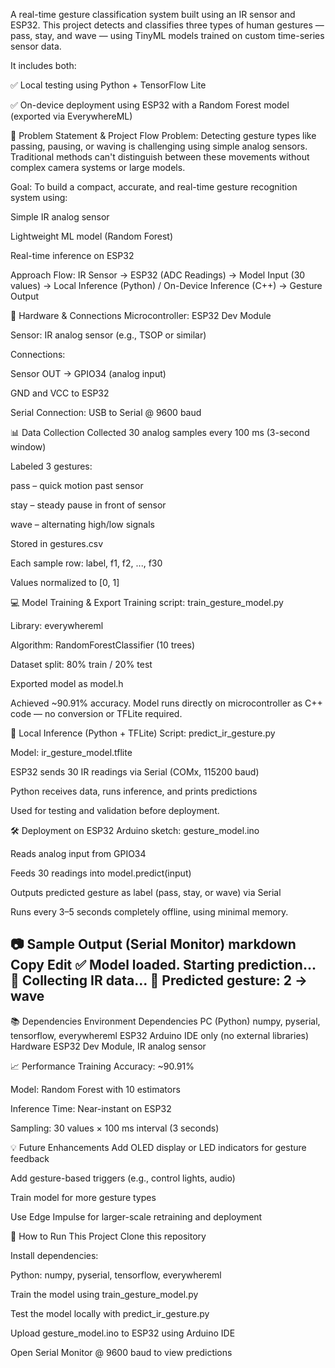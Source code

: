 A real-time gesture classification system built using an IR sensor and ESP32. This project detects and classifies three types of human gestures — pass, stay, and wave — using TinyML models trained on custom time-series sensor data.

It includes both:

✅ Local testing using Python + TensorFlow Lite

✅ On-device deployment using ESP32 with a Random Forest model (exported via EverywhereML)

📘 Problem Statement & Project Flow
Problem:
Detecting gesture types like passing, pausing, or waving is challenging using simple analog sensors. Traditional methods can't distinguish between these movements without complex camera systems or large models.

Goal:
To build a compact, accurate, and real-time gesture recognition system using:

Simple IR analog sensor

Lightweight ML model (Random Forest)

Real-time inference on ESP32

Approach Flow:
IR Sensor → ESP32 (ADC Readings) → Model Input (30 values) →
Local Inference (Python) / On-Device Inference (C++) → Gesture Output

🧪 Hardware & Connections
Microcontroller: ESP32 Dev Module

Sensor: IR analog sensor (e.g., TSOP or similar)

Connections:

Sensor OUT → GPIO34 (analog input)

GND and VCC to ESP32

Serial Connection: USB to Serial @ 9600 baud

📊 Data Collection
Collected 30 analog samples every 100 ms (3-second window)

Labeled 3 gestures:

pass – quick motion past sensor

stay – steady pause in front of sensor

wave – alternating high/low signals

Stored in gestures.csv

Each sample row: label, f1, f2, ..., f30

Values normalized to [0, 1]

💻 Model Training & Export
Training script: train_gesture_model.py

Library: everywhereml

Algorithm: RandomForestClassifier (10 trees)

Dataset split: 80% train / 20% test

Exported model as model.h

Achieved ~90.91% accuracy.
Model runs directly on microcontroller as C++ code — no conversion or TFLite required.

🧠 Local Inference (Python + TFLite)
Script: predict_ir_gesture.py

Model: ir_gesture_model.tflite

ESP32 sends 30 IR readings via Serial (COMx, 115200 baud)

Python receives data, runs inference, and prints predictions

Used for testing and validation before deployment.

🛠️ Deployment on ESP32
Arduino sketch: gesture_model.ino

Reads analog input from GPIO34

Feeds 30 readings into model.predict(input)

Outputs predicted gesture as label (pass, stay, or wave) via Serial

Runs every 3–5 seconds completely offline, using minimal memory.

📷 Sample Output (Serial Monitor)
markdown
Copy
Edit
✅ Model loaded. Starting prediction...
🔄 Collecting IR data...
🎯 Predicted gesture: 2 → wave
------------------------------
📚 Dependencies
Environment	Dependencies
PC (Python)	numpy, pyserial, tensorflow, everywhereml
ESP32	Arduino IDE only (no external libraries)
Hardware	ESP32 Dev Module, IR analog sensor

📈 Performance
Training Accuracy: ~90.91%

Model: Random Forest with 10 estimators

Inference Time: Near-instant on ESP32

Sampling: 30 values × 100 ms interval (3 seconds)

💡 Future Enhancements
Add OLED display or LED indicators for gesture feedback

Add gesture-based triggers (e.g., control lights, audio)

Train model for more gesture types

Use Edge Impulse for larger-scale retraining and deployment

📂 How to Run This Project
Clone this repository

Install dependencies:

Python: numpy, pyserial, tensorflow, everywhereml

Train the model using train_gesture_model.py

Test the model locally with predict_ir_gesture.py

Upload gesture_model.ino to ESP32 using Arduino IDE

Open Serial Monitor @ 9600 baud to view predictions



